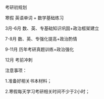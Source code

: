 考研初规划

寒假    英语单词 + 数学基础练习

3月-6月   数、英、专基础知识巩固+政治框架建立

7-8月  数、英、专强化提高+政治酌情

9-11月  历年考研真题训练+政治强化

12月  考前冲刺

注意事项：

1.准备好相关书本材料；

2.寒假每天学习考研相关时间不少于2小时；